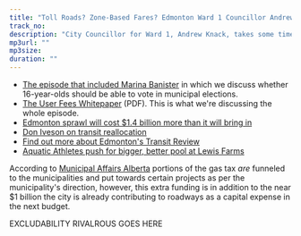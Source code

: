 ```yaml
---
title: "Toll Roads? Zone-Based Fares? Edmonton Ward 1 Councillor Andrew Knack talks User Fees"
track_no: 
description: "City Councillor for Ward 1, Andrew Knack, takes some time to sit down and shed light on some of the nuance of the City of Edmonton's white paper on User Fees"
mp3url: ""
mp3size: 
duration: ""
---
```


* [The episode that included Marina Banister](http://basketofyegs.com/episode/2016/03/21/city-of-edmonton-youth-council/) in which we discuss whether 16-year-olds should be able to vote in municipal elections.
* [The User Fees Whitepaper](http://www.edmonton.ca/city_government/documents/TWWF_User_Fees_White_Paper.pdf) (PDF). This is what we're discussing the whole episode.
* [Edmonton sprawl will cost $1.4 billion more than it will bring in](http://www.metronews.ca/news/edmonton/2016/03/17/edmonton-sprawl-will-cost-billion-more-.html)
* [Don Iveson on transit reallocation](http://doniveson.ca/2016/04/13/rolling-out-a-better-transit-system/)
* [Find out more about Edmonton's Transit Review](http://www.edmonton.ca/transportation/transit-strategy.aspx)
* [Aquatic Athletes push for bigger, better pool at Lewis Farms](http://www.cbc.ca/news/canada/edmonton/aquatic-athletes-push-for-bigger-better-pool-at-lewis-farms-rec-centre-1.3409335)

According to [Municipal Affairs Alberta](http://www.municipalaffairs.alberta.ca/federal-gas-tax-fund) portions of the gas tax *are* funneled
to the municipalities and put towards certain projects as per the municipality's direction, however, this extra funding is in addition to
the near $1 billion the city is already contributing to roadways as a capital expense in the next budget.

EXCLUDABILITY RIVALROUS GOES HERE
